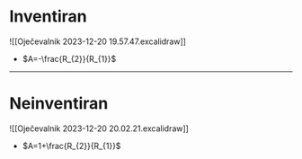 # Inventiran
![[Oječevalnik 2023-12-20 19.57.47.excalidraw]]
- $A=-\frac{R_{2}}{R_{1}}$
---
# Neinventiran
![[Oječevalnik 2023-12-20 20.02.21.excalidraw]]
- $A=1+\frac{R_{2}}{R_{1}}$